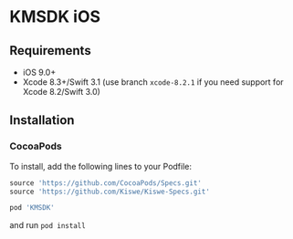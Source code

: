 # KMSDK iOS

## Requirements

- iOS 9.0+
- Xcode 8.3+/Swift 3.1 (use branch `xcode-8.2.1` if you need support for Xcode 8.2/Swift 3.0)

## Installation

### CocoaPods

To install, add the following lines to your Podfile:

```ruby
source 'https://github.com/CocoaPods/Specs.git'
source 'https://github.com/Kiswe/Kiswe-Specs.git'

pod 'KMSDK'
```

and run `pod install`
